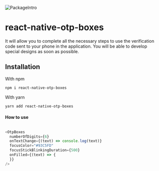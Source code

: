![PackageIntro](https://github.com/emre-sozen/react-native-otp-boxes/assets/72317623/f06d0a25-9242-4095-8b67-4de446ddafbb)

# react-native-otp-boxes

It will allow you to complete all the necessary steps to use the verification code sent to your phone in the application. You will be able to develop special designs as soon as possible.

## Installation

With npm

```bash
npm i react-native-otp-boxes
```

With yarn

```bash
yarn add react-native-otp-boxes
```

#### How to use

```javascript

<OtpBoxes
  numberOfDigits={6}
  onTextChange={(text) => console.log(text)}
  focusColor="#93C5FD"
  focusStickBlinkingDuration={500}
  onFilled={(text) => {
  }}
/>

```
